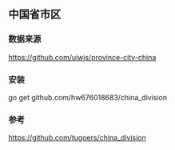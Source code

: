 ## 中国省市区

### 数据来源
https://github.com/uiwjs/province-city-china

### 安装
go get github.com/hw676018683/china_division

### 参考
https://github.com/tugoers/china_division
